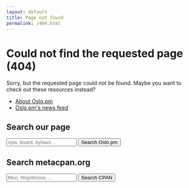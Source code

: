 ```yaml
---
layout: default
title: Page not found
permalink: /404.html
---
```


# Could not find the requested page (404)

Sorry, but the requested page could not be found. Maybe you want to check out
these resources instead?

* [About Oslo.pm](/about)
* [Oslo.pm's news feed](/news)

## Search our page

<form class="search-form form-inline" action="https://www.google.com/cse">
  <input name="cx" type="hidden" value="003216111130611352982:uvlrck5wffw">
  <input name="ie" type="hidden" value="UTF-8">
  <input name="q" placeholder="npw, board, bylaws ..." type="search">
  <button type="submit">Search Oslo.pm</button>
</form>

## Search metacpan.org

<form class="form-inline" action="https://metacpan.org//search">
  <input type="hidden" name="size" id="search-size" value="50">
  <input name="q" placeholder="Moo, Mojolicious, ..." type="search">
  <button type="submit">Search CPAN</button>
</form>
